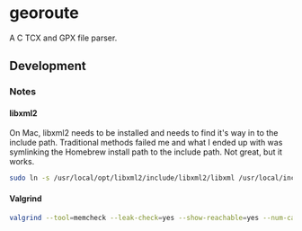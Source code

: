 # georoute
A C TCX and GPX file parser.

## Development

### Notes

#### libxml2

On Mac, libxml2 needs to be installed and needs to find it's way in to the include path. Traditional methods failed me and what I ended up with was symlinking the Homebrew install path to the include path. Not great, but it works.

```sh
sudo ln -s /usr/local/opt/libxml2/include/libxml2/libxml /usr/local/include/libxml
```

#### Valgrind

```sh
valgrind --tool=memcheck --leak-check=yes --show-reachable=yes --num-callers=20 --track-fds=yes --track-origins=yes ./georoute some-tcx-file.tcx
```
